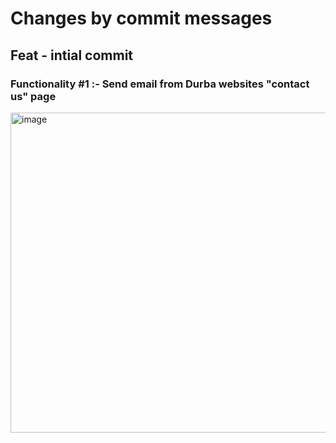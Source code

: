 <h1> Changes by commit messages</h1>
<h2>Feat - intial commit</h2>
<h3>Functionality #1 :- Send email from Durba websites "contact us" page</h3>
<img width="600" height="512" alt="image" src="https://github.com/user-attachments/assets/043978bf-ea66-4087-8582-72dcbfe7e43e" />

